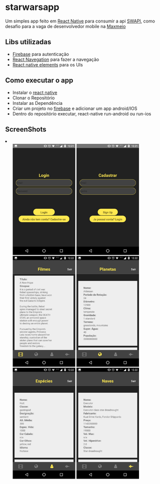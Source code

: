 # starwarsapp

Um simples app feito em [React Native](https://facebook.github.io/react-native/) para consumir a api [SWAPI](https://swapi.co/), como desafio para a vaga de desenvolvedor mobile na [Maxmeio](http://maxmeio.com/)

## Libs utilizadas
  - [Firebase](https://rnfirebase.io/) para autenticação
  - [React Navegation](https://reactnavigation.org/) para fazer a navegação 
  - [React native elements](https://react-native-training.github.io/react-native-elements/) para os UIs
  
## Como executar o app

  - Instalar o [react native](https://facebook.github.io/react-native/docs/getting-started)
  - Clonar o Repositório
  - Instalar as Dependência
  - Criar um projeto no [firebase](https://firebase.google.com/?hl=pt-br) e adicionar um app android/IOS
  - Dentro do repositório executar, react-native run-android ou run-ios

## ScreenShots
<li>
  <ul>
  <img src="screenshots/login.jpeg" width="200">
  <img src="screenshots/cadastro.jpeg" width="200">
  <img src="screenshots/listagem_filmes.jpeg" width="200">
  <img src="screenshots/listagem_planeta.jpeg" width="200">
  <img src="screenshots/listagem_especies.jpeg" width="200">
  <img src="screenshots/listagem_naves.jpeg" width="200">
  </ul>
</li>
